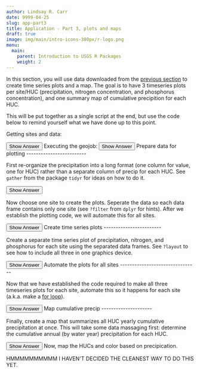 ```yaml
---
author: Lindsay R. Carr
date: 9999-04-25
slug: app-part3
title: Application - Part 3, plots and maps
draft: true 
image: img/main/intro-icons-300px/r-logo.png
menu:
  main:
    parent: Introduction to USGS R Packages
    weight: 2
---
```

In this section, you will use data downloaded from the [previous section](/usgs-packages/app-part2) to create time series plots and a map. The goal is to have 3 timeseries plots per site/HUC (precipitation, nitrogen concentration, and phosphorus concentration), and one summary map of cumulative precipition for each HUC.

This will be put together as a single script at the end, but use the code below to remind yourself what we have done up to this point.

Getting sites and data:

<button class="ToggleButton" onclick="toggle_visibility('get-sites-data')">
Show Answer
</button>
              <div id="get-sites-data" style="display:none">

``` r
library(sbtools)
library(dataRetrieval)
library(geoknife)

# identify site id and query for files
sb_site_id <- "59848b35e4b0e2f5d46717d1"
avail_files <- item_list_files(sb_site_id)

# use appropriate reader to get file (tab delimited) into R & get site numbers
sb_sites_df <- read.table(avail_files$url[1], sep="\t", header=TRUE,
                          colClasses = "character", stringsAsFactors = FALSE)
sites <- sb_sites_df$site_number

# get HUC 8 codes for precip data
sb_sites_info <- readNWISsite(sites)
huc8s <- sb_sites_info$huc_cd

# define period
startDate <- "2015-10-01"
endDate <- "2016-09-30"

# download nutrient data
pcodes_nitrogen <- c("00613", "00618", "00631")
pcodes_phosphorus <- c("00665")
nitrogen_data <- readNWISqw(siteNumbers = sites, parameterCd = pcodes_nitrogen,
                            startDate = startDate, endDate = endDate)
phosphorus_data <- readNWISqw(siteNumbers = sites, parameterCd = pcodes_phosphorus,
                              startDate = startDate, endDate = endDate)

# download precip data
precip_stencil <- webgeom(paste0('HUC8::', paste(huc8s, collapse=",")))
precip_knife <- webprocess() # accept defaults for weighted average
all_webdata <- query("webdata")
precip_fabric <- webdata(all_webdata["United States Stage IV Quantitative Precipitation Archive"])
variables(precip_fabric) <- query(precip_fabric, 'variables')
times(precip_fabric) <- c(startDate, endDate)
```

</div>
Executing the geojob:

<button class="ToggleButton" onclick="toggle_visibility('execute-job-off')">
Show Answer
</button>
              <div id="execute-job-off" style="display:none">

``` r
precip_geojob <- geoknife(precip_stencil, precip_fabric, precip_knife)
wait(precip_geojob, sleep.time = 10) # add `wait` when running scripts
precip_data <- result(precip_geojob)
```

</div>
Prepare data for plotting
-------------------------

First re-organize the precipitation into a long format (one column for value, one for HUC) rather than a separate column of precip for each HUC. See `gather` from the package `tidyr` for ideas on how to do it.

<button class="ToggleButton" onclick="toggle_visibility('reorganize-precip-data')">
Show Answer
</button>
              <div id="reorganize-precip-data" style="display:none">

``` r
library(tidyr)
precip_data_long <- gather(precip_data, huc8, precip, -which(!names(precip_data) %in% huc8s))
```

</div>

Now choose one site to create the plots. Seperate the data so each data frame contains only one site (see `?filter` from `dplyr` for hints). After we establish the plotting code, we will automate this for all sites.

<button class="ToggleButton" onclick="toggle_visibility('filter-data')">
Show Answer
</button>
              <div id="filter-data" style="display:none">

``` r
library(dplyr)

nitrogen_site1 <- filter(nitrogen_data, site_no == sites[1])
phosphorus_site1 <- filter(phosphorus_data, site_no == sites[1])

huc_site1 <- filter(sb_sites_info, site_no == sites[1])$huc_cd # corresponding HUC8
precip_site1 <- filter(precip_data_long, huc8 == huc_site1)
```

</div>
Create time series plots
------------------------

Create a separate time series plot of precipitation, nitrogen, and phosphorus for each site using the separated data frames. See `?layout` to see how to include all three in one graphics device.

<button class="ToggleButton" onclick="toggle_visibility('time-series-plots')">
Show Answer
</button>
              <div id="time-series-plots" style="display:none">

``` r
layout(matrix(1:3, nrow=3))
plot(precip_site1$DateTime, precip_site1$precip,
     col="red", pch=20, xlab = "Time", ylab = "Precip accumulation, in")
plot(nitrogen_site1$sample_dt, nitrogen_site1$result_va, 
     col="green", pch=20, xlab = "Time", ylab = "Nitrogren concentration, mg/l")
plot(phosphorus_site1$sample_dt, phosphorus_site1$result_va,
     col="blue", pch=20, xlab = "Time", ylab = "Phosphorus concentration, mg/l")
```

<img src='../static/app-part3/time-series-plots-1.png'/ title='TODO'/>
</div>
Automate the plots for all sites
--------------------------------

Now that we have established the code required to make all three timeseries plots for each site, automate this so it happens for each site (a.k.a. make a [for loop](/intro-curriculum/reproduce/#looping)).

<button class="ToggleButton" onclick="toggle_visibility('automate-time-series-plots')">
Show Answer
</button>
              <div id="automate-time-series-plots" style="display:none">

``` r
for(i in sites){
  huc_site_i <- filter(sb_sites_info, site_no == i)$huc_cd # corresponding HUC8

  precip_site_i <- filter(precip_data_long, huc8 == huc_site1)
  nitrogen_site_i <- filter(nitrogen_data, site_no == i)
  phosphorus_site_i <- filter(phosphorus_data, site_no == i)
  
  layout(matrix(1:3, nrow=3))
  plot(precip_site_i$DateTime, precip_site_i$precip,
       col="red", pch=20, xlab = "Time", ylab = "Precip accumulation, in",
       main = paste("Site", i))
  plot(nitrogen_site_i$sample_dt, nitrogen_site_i$result_va, 
       col="green", pch=20, xlab = "Time", ylab = "Nitrogren concentration, mg/l")
  plot(phosphorus_site_i$sample_dt, phosphorus_site_i$result_va,
       col="blue", pch=20, xlab = "Time", ylab = "Phosphorus concentration, mg/l")
}
```

<img src='../static/app-part3/automate-time-series-plots-1.png'/ title='TODO'/><img src='../static/app-part3/automate-time-series-plots-2.png'/ title='TODO'/><img src='../static/app-part3/automate-time-series-plots-3.png'/ title='TODO'/>
</div>
Map cumulative precip
---------------------

Finally, create a map that summarizes all HUC yearly cumulative precipitation at once. This will take some data massaging first: determine the cumulative annual (by water year) precipitation for each HUC.

<button class="ToggleButton" onclick="toggle_visibility('cumulative-precip')">
Show Answer
</button>
              <div id="cumulative-precip" style="display:none">

``` r
precip_annual <- precip_data_long %>%
  rename(dateTime = DateTime) %>% # need to rename to use with addWaterYear
  addWaterYear() %>% 
  group_by(waterYear, huc8) %>% 
  summarize(cumulative_precip = sum(precip))
```

</div>
Now, map the HUCs and color based on precipication.

HMMMMMMMMMM I HAVEN'T DECIDED THE CLEANEST WAY TO DO THIS YET.
